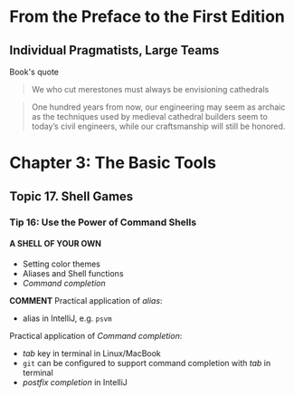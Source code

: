 # From the Preface to the First Edition
## Individual Pragmatists, Large Teams
Book's quote

> We who cut merestones must always be envisioning cathedrals

> One hundred years from now, our engineering may seem as archaic as the techniques used by medieval cathedral builders seem to today’s civil engineers, while our craftsmanship will still be honored. 

# Chapter 3: The Basic Tools
## Topic 17. Shell Games
### Tip 16: Use the Power of Command Shells
#### A SHELL OF YOUR OWN
* Setting color themes
* Aliases and Shell functions
* *Command completion*

**COMMENT**
Practical application of *alias*:
* alias in IntelliJ, e.g. `psvm`

Practical application of *Command completion*:
* *tab* key in terminal in Linux/MacBook
* `git` can be configured to support command completion with *tab* in terminal
* *postfix completion* in IntelliJ
 




